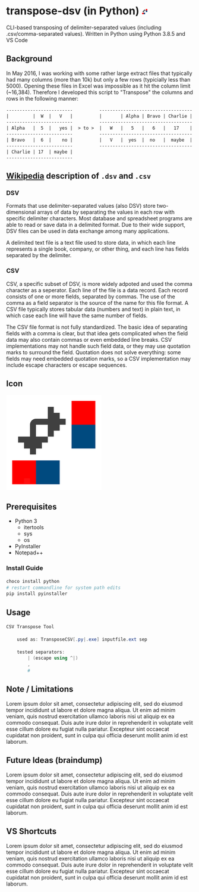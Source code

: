 # transpose-dsv (in Python) ![](icon/design/16.png)
CLI-based transposing of delimiter-separated values (including .csv/comma-separated values).  Written in Python using Python 3.8.5 and VS Code

## Background
In May 2016, I was working with some rather large extract files that typically had many columns (more than 10k) but only a few rows (typicially less than 5000). Opening these files in Excel was impossible as it hit the column limit (~16,384). Therefore I developed this script to "Transpose" the columns and rows in the following manner:

```
-------------------------          -----------------------------------
|         |  W  |   V   |          |       | Alpha | Bravo | Charlie |
-------------------------          -----------------------------------
| Alpha   |  5  |   yes |  > to >  |   W   |   5   |   6   |   17    |
-------------------------          -----------------------------------
| Bravo   |  6  |    no |          |   V   |  yes  |  no   |  maybe  |
-------------------------          -----------------------------------
| Charlie | 17  | maybe |         
-------------------------          
```

## [Wikipedia](https://en.wikipedia.org/wiki/Delimiter-separated_values) description of ```.dsv``` and ```.csv```
### DSV
Formats that use delimiter-separated values (also DSV) store two-dimensional arrays of data by separating the values in each row with specific delimiter characters. Most database and spreadsheet programs are able to read or save data in a delimited format. Due to their wide support, DSV files can be used in data exchange among many applications.

A delimited text file is a text file used to store data, in which each line represents a single book, company, or other thing, and each line has fields separated by the delimiter.

### CSV
CSV, a specific subset of DSV, is more widely adpoted and used the comma character as a seperator. Each line of the file is a data record. Each record consists of one or more fields, separated by commas. The use of the comma as a field separator is the source of the name for this file format. A CSV file typically stores tabular data (numbers and text) in plain text, in which case each line will have the same number of fields.

The CSV file format is not fully standardized. The basic idea of separating fields with a comma is clear, but that idea gets complicated when the field data may also contain commas or even embedded line breaks. CSV implementations may not handle such field data, or they may use quotation marks to surround the field. Quotation does not solve everything: some fields may need embedded quotation marks, so a CSV implementation may include escape characters or escape sequences.

## Icon
![](icon/design/256.png)

## Prerequisites
* Python 3
  * itertools
  * sys
  * os
* PyInstaller
* Notepad++

### Install Guide
```powershell
choco install python
# restart commandline for system path edits
pip install pyinstaller
```

## Usage
```powershell
CSV Transpose Tool
	
	used as: TransposeCSV[.py|.exe] inputfile.ext sep
	
	tested separators:
		| (escape using ^|)
		,
		#
```

## Note / Limitations
Lorem ipsum dolor sit amet, consectetur adipiscing elit, sed do eiusmod tempor incididunt ut labore et dolore magna aliqua. Ut enim ad minim veniam, quis nostrud exercitation ullamco laboris nisi ut aliquip ex ea commodo consequat. Duis aute irure dolor in reprehenderit in voluptate velit esse cillum dolore eu fugiat nulla pariatur. Excepteur sint occaecat cupidatat non proident, sunt in culpa qui officia deserunt mollit anim id est laborum.

## Future Ideas (braindump)
Lorem ipsum dolor sit amet, consectetur adipiscing elit, sed do eiusmod tempor incididunt ut labore et dolore magna aliqua. Ut enim ad minim veniam, quis nostrud exercitation ullamco laboris nisi ut aliquip ex ea commodo consequat. Duis aute irure dolor in reprehenderit in voluptate velit esse cillum dolore eu fugiat nulla pariatur. Excepteur sint occaecat cupidatat non proident, sunt in culpa qui officia deserunt mollit anim id est laborum.

## VS Shortcuts
Lorem ipsum dolor sit amet, consectetur adipiscing elit, sed do eiusmod tempor incididunt ut labore et dolore magna aliqua. Ut enim ad minim veniam, quis nostrud exercitation ullamco laboris nisi ut aliquip ex ea commodo consequat. Duis aute irure dolor in reprehenderit in voluptate velit esse cillum dolore eu fugiat nulla pariatur. Excepteur sint occaecat cupidatat non proident, sunt in culpa qui officia deserunt mollit anim id est laborum.
